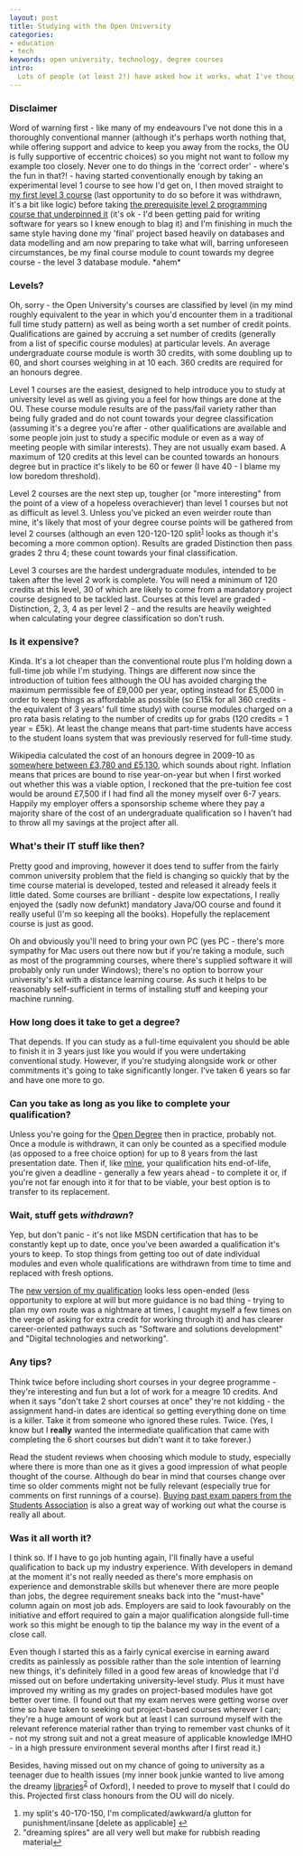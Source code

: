 ```yaml
---
layout: post
title: Studying with the Open University
categories:
- education
- tech
keywords: open university, technology, degree courses
intro:
  Lots of people (at least 2!) have asked how it works, what I've thought of it, how much it's cost (although this obviously is a moving target and presents a very different picture since the introduction of tuition fees) and how I've found it for IT so I thought I'd gather my thoughts here.
---
```


### Disclaimer
Word of warning first - like many of my endeavours I've not done this in a thoroughly conventional manner (although it's perhaps worth nothing that, while offering support and advice to keep you away from the rocks, the OU is fully supportive of eccentric choices) so you might not want to follow my example too closely. Never one to do things in the 'correct order' - where's the fun in that?! - having started conventionally enough by taking an experimental level 1 course to see how I'd get on, I then moved straight to [my first level 3 course](http://web.archive.org/web/20060719020346/http://www3.open.ac.uk/courses/bin/p12.dll?C01M360) (last opportunity to do so before it was withdrawn, it's a bit like logic) before taking [the prerequisite level 2 programming course that underpinned it](http://web.archive.org/web/20060821083726/http://www3.open.ac.uk/courses/bin/p12.dll?C01M255) (it's ok - I'd been getting paid for writing software for years so I knew enough to blag it) and I'm finishing in much the same style having done my 'final' project based heavily on databases and data modelling and am now preparing to take what will, barring unforeseen circumstances, be my final course module to count towards my degree course - the level 3 database module. \*ahem\*

### Levels?

Oh, sorry - the Open University's courses are classified by level (in my mind roughly equivalent to the year in which you'd encounter them in a traditional full time study pattern) as well as being worth a set number of credit points. Qualifications are gained by accruing a set number of credits (generally from a list of specific course modules) at particular levels. An average undergraduate course module is worth 30 credits, with some doubling up to 60, and short courses weighing in at 10 each. 360 credits are required for an honours degree.

Level 1 courses are the easiest, designed to help introduce you to study at university level as well as giving you a feel for how things are done at the OU. These course module results are of the pass/fail variety rather than being fully graded and do not count towards your degree classification (assuming it's a degree you're after - other qualifications are available and some people join just to study a specific module or even as a way of meeting people with similar interests). They are not usually exam based. A maximum of 120 credits at this level can be counted towards an honours degree but in practice it's likely to be 60 or fewer (I have 40 - I blame my low boredom threshold).

Level 2 courses are the next step up, tougher (or "more interesting" from the point of a view of a hopeless overachiever) than level 1 courses but not as difficult as level 3. Unless you've picked an even weirder route than mine, it's likely that most of your degree course points will be gathered from level 2 courses (although an even 120-120-120 split<sup id="cite_ref-1"><a href="#cite-1">1</a></sup> looks as though it's becoming a more common option). Results are graded Distinction then pass grades 2 thru 4; these count towards your final classification.

Level 3 courses are the hardest undergraduate modules, intended to be taken after the level 2 work is complete. You will need a minimum of 120 credits at this level, 30 of which are likely to come from a mandatory project course designed to be tackled last. Courses at this level are graded - Distinction, 2, 3, 4 as per level 2 - and the results are heavily weighted when calculating your degree classification so don't rush.

### Is it expensive?

Kinda. It's a lot cheaper than the conventional route plus I'm holding down a full-time job while I'm studying. Things are different now since the introduction of tuition fees although the OU has avoided charging the maximum permissible fee of £9,000 per year, opting instead for £5,000 in order to keep things as affordable as possible (so £15k for all 360 credits - the equivalent of 3 years' full time study) with course modules charged on a pro rata basis relating to the number of credits up for grabs (120 credits = 1 year = £5k). At least the change means that part-time students have access to the student loans system that was previously reserved for full-time study.

Wikipedia calculated the cost of an honours degree in 2009-10 as [somewhere between £3,780 and £5,130](http://en.wikipedia.org/wiki/Open_university#Fees_and_financial_assistance), which sounds about right. Inflation means that prices are bound to rise year-on-year but when I first worked out whether this was a viable option, I reckoned that the pre-tuition fee cost would be around £7,500 if I had find all the money myself over 6-7 years. Happily my employer offers a sponsorship scheme where they pay a majority share of the cost of an undergraduate qualification so I haven't had to throw all my savings at the project after all.

### What's their IT stuff like then?

Pretty good and improving, however it does tend to suffer from the fairly common university problem that the field is changing so quickly that by the time course material is developed, tested and released it already feels it little dated. Some courses are brilliant - despite low expectations, I really enjoyed the (sadly now defunkt) mandatory Java/OO course and found it really useful (I'm so keeping all the books). Hopefully the replacement course is just as good.

Oh and obviously you'll need to bring your own PC (yes PC - there's more sympathy for Mac users out there now but if you're taking a module, such as most of the programming courses, where there's supplied software it will probably only run under Windows); there's no option to borrow your university's kit with a distance learning course. As such it helps to be reasonably self-sufficient in terms of installing stuff and keeping your machine running.

### How long does it take to get a degree?

That depends. If you can study as a full-time equivalent you should be able to finish it in 3 years just like you would if you were undertaking conventional study. However, if you're studying alongside work or other commitments it's going to take significantly longer. I've taken 6 years so far and have one more to go.

### Can you take as long as you like to complete your qualification?

Unless you're going for the [Open Degree](http://www3.open.ac.uk/study/undergraduate/qualification/qd.htm) then in practice, probably not. Once a module is withdrawn, it can only be counted as a specified module (as opposed to a free choice option) for up to 8 years from the last presentation date. Then if, like [mine](http://web.archive.org/web/20090604031208/http://www3.open.ac.uk/courses/bin/p12.dll?Q01B13), your qualification hits end-of-life, you're given a deadline - generally a few years ahead - to complete it or, if you're not far enough into it for that to be viable, your best option is to transfer to its replacement.

### Wait, stuff gets *withdrawn*?

Yep, but don't panic - it's not like MSDN certification that has to be constantly kept up to date, once you've been awarded a qualification it's yours to keep. To stop things from getting too out of date individual modules and even whole qualifications are withdrawn from time to time and replaced with fresh options.

The [new version of my qualification](http://www3.open.ac.uk/study/undergraduate/qualification/q62.htm) looks less open-ended (less opportunity to explore at will but more guidance is no bad thing - trying to plan my own route was a nightmare at times, I caught myself a few times on the verge of asking for extra credit for working through it) and has clearer career-oriented pathways such as "Software and solutions development" and "Digital technologies and networking".

### Any tips?

Think twice before including short courses in your degree programme - they're interesting and fun but a lot of work for a meagre 10 credits. And when it says "don't take 2 short courses at once" they're not kidding - the assignment hand-in dates are identical so getting everything done on time is a killer. Take it from someone who ignored these rules. Twice. (Yes, I know but I **really** wanted the intermediate qualification that came with completing the 6 short courses but didn't want it to take forever.)

Read the student reviews when choosing which module to study, especially where there is more than one as it gives a good impression of what people thought of the course. Although do bear in mind that courses change over time so older comments might not be fully relevant (especially true for comments on first runnings of a course). [Buying past exam papers from the Students Association](http://www.open.ac.uk/ousa/exam_papers.php) is also a great way of working out what the course is really all about.

### Was it all worth it?

I think so. If I have to go job hunting again, I'll finally have a useful qualification to back up my industry experience. With developers in demand at the moment it's not really needed as there's more emphasis on experience and demonstrable skills but whenever there are more people than jobs, the degree requirement sneaks back into the "must-have" column again on most job ads. Employers are said to look favourably on the initiative and effort required to gain a major qualification alongside full-time work so this might be enough to tip the balance my way in the event of a close call.

Even though I started this as a fairly cynical exercise in earning award credits as painlessly as possible rather than the sole intention of learning new things, it's definitely filled in a good few areas of knowledge that I'd missed out on before undertaking university-level study. Plus it must have improved my writing as my grades on project-based modules have got better over time. (I found out that my exam nerves were getting worse over time so have taken to seeking out project-based courses wherever I can; they're a huge amount of work but at least I can surround myself with the relevant reference material rather than trying to remember vast chunks of it - not my strong suit and not a great measure of applicable knowledge IMHO - in a high pressure environment several months after I first read it.)

Besides, having missed out on my chance of going to university as a teenager due to health issues (my inner book junkie wanted to live among the dreamy [libraries](http://www.ox.ac.uk/research/libraries/index.html)<sup id="cite_ref-2"><a href="#cite-2">2</a></sup> of Oxford), I needed to prove to myself that I could do this. Projected first class honours from the OU will do nicely.

<ol id="footnotes">
  <li id="cite-1">my split's 40-170-150, I'm complicated/awkward/a glutton for punishment/insane [delete as applicable] <a href="#cite_ref-1" class="return">&larrhk;</a></li>
	<li id="cite-2">"dreaming spires" are all very well but make for rubbish reading material<a href="#cite_ref-2" class="return">&larrhk;</a></li>
</ol>
